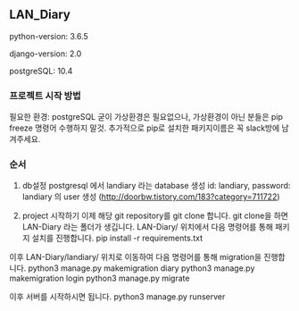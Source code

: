 ## LAN_Diary

python-version: 3.6.5

django-version: 2.0

postgreSQL: 10.4

### 프로젝트 시작 방법
필요한 환경: postgreSQL
굳이 가상환경은 필요없으나, 가상환경이 아닌 분들은 pip freeze 명령어 수행하지 말것.
추가적으로 pip로 설치한 패키지이름은 꼭 slack방에 남겨주세요.

### 순서
1. db설정
postgresql 에서 landiary 라는 database 생성
id: landiary, password: landiary 의 user 생성
(http://doorbw.tistory.com/183?category=711722)

2. project 시작하기
이제 해당 git repository를 git clone 합니다.
git clone을 하면 LAN-Diary 라는 폴더가 생깁니다.
LAN-Diary/ 위치에서 다음 명령어를 통해 패키지 설치를 진행합니다.
pip install -r requirements.txt

이후 LAN-Diary/landiary/ 위치로 이동하여 다음 명령어를 통해 migration을 진행합니다.
python3 manage.py makemigration diary
python3 manage.py makemigration login
python3 manage.py migrate

이후 서버를 시작하시면 됩니다.
python3 manage.py runserver
